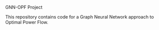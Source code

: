 GNN-OPF Project

This repository contains code for a Graph Neural Network approach to Optimal Power Flow.